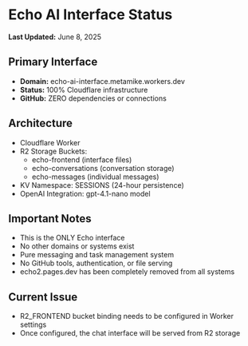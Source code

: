 # Echo AI Interface Status

**Last Updated:** June 8, 2025

## Primary Interface
- **Domain:** echo-ai-interface.metamike.workers.dev
- **Status:** 100% Cloudflare infrastructure
- **GitHub:** ZERO dependencies or connections

## Architecture
- Cloudflare Worker
- R2 Storage Buckets:
  - echo-frontend (interface files)
  - echo-conversations (conversation storage)
  - echo-messages (individual messages)
- KV Namespace: SESSIONS (24-hour persistence)
- OpenAI Integration: gpt-4.1-nano model

## Important Notes
- This is the ONLY Echo interface
- No other domains or systems exist
- Pure messaging and task management system
- No GitHub tools, authentication, or file serving
- echo2.pages.dev has been completely removed from all systems

## Current Issue
- R2_FRONTEND bucket binding needs to be configured in Worker settings
- Once configured, the chat interface will be served from R2 storage